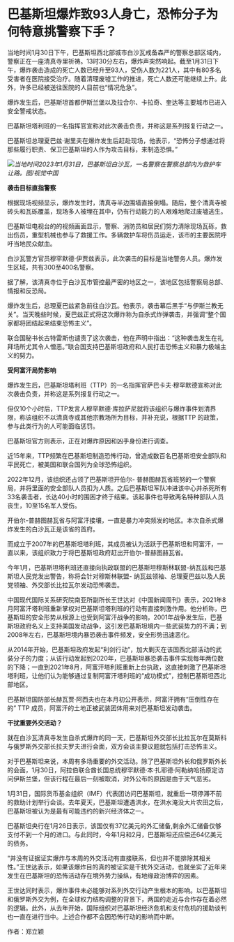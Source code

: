 # 巴基斯坦爆炸致93人身亡，恐怖分子为何特意挑警察下手？

当地时间1月30日下午，巴基斯坦西北部城市白沙瓦戒备森严的警察总部区域内，警察正在一座清真寺里祈祷。13时30分左右，爆炸声突然响起。截至1月31日下午，爆炸袭击造成的死亡人数已经升至93人，受伤人数为221人，其中有80多名受害者在医院接受治疗。随着清理废墟工作的推进，死亡人数还可能继续上升。此外，许多已经被送往医院的人目前也“情况危急”。

爆炸发生后，巴基斯坦首都伊斯兰堡以及拉合尔、卡拉奇、奎达等主要城市已进入安全警戒状态。

巴基斯坦塔利班的一名指挥官宣称对此次袭击负责，并称这是系列报复行动之一。

巴基斯坦总理夏巴兹·谢里夫在爆炸发生后赶赴现场，他表示，“恐怖分子想通过将那些履行职责、保卫巴基斯坦的人作为攻击目标，来制造恐惧。”

![](https://inews.gtimg.com/newsapp_bt/0/15636448159/1000)_当地时间2023年1月31日，巴基斯坦白沙瓦，一名警察在警察总部内为救护车让路。图/视觉中国_

**袭击目标直指警察**

根据现场视频显示，爆炸发生时，清真寺半边围墙直接倒塌。随后，整个清真寺被砖头和瓦砾覆盖，现场多人被埋在其中，仍有行动能力的人艰难地爬过废墟逃生。

巴基斯坦电视台的的视频画面显示，警察、消防员和居民们努力清除现场瓦砾，救出伤员，重型机械也参与了救援工作。多辆救护车将伤员运走，该市的主要医院呼吁当地民众献血。

白沙瓦警方官员穆罕默德·伊贾兹表示，此次袭击的目标是当地警务人员。爆炸发生区域，共有300至400名警察。

据了解，该清真寺位于白沙瓦市管控最严密的地区之一，该地区包括警察局总部、情报和反恐局。

爆炸发生后，总理夏巴兹紧急前往白沙瓦。他表示，袭击幕后黑手“与伊斯兰教无关”。当天晚些时候，夏巴兹正式将这次爆炸称为自杀式炸弹袭击，并强调“整个国家都将团结起来结束恐怖主义”。

联合国秘书长古特雷斯也谴责了这次袭击，他在声明中指出：“这种袭击发生在礼拜场所尤其令人憎恶。”联合国支持巴基斯坦政府和人民打击恐怖主义和暴力极端主义的努力。

**受阿富汗局势影响**

爆炸发生后，巴基斯坦塔利班（TTP）的一名指挥官萨巴卡夫·穆罕默德宣称对此次袭击负责，并称这是系列报复行动之一。

但仅10个小时后，TTP发言人穆罕默德·库拉萨尼就将该组织与爆炸事件划清界限，称该组织不以清真寺或其他宗教场所为目标，并补充说，根据TTP
的政策，参与此类行为的人可能面临惩罚。

巴基斯坦官方则表示，正在对爆炸原因和凶手身份进行调查。

近15年来，TTP频繁在巴基斯坦制造恐怖行动，曾造成数百名巴基斯坦安全部队和平民死亡，被美国和联合国列为全球恐怖组织。

2022年12月，该组织还占领了巴基斯坦开伯尔-
普赫图赫瓦省班努的一个警察局，并将里面的安全部队人员扣为人质。之后巴基斯坦军队冲进该中心并杀死所有33名袭击者，长达40小时的围困才终于结束。该起事件也导致两名特种部队人员丧生，10至15名军人受伤。

开伯尔-普赫图赫瓦省与阿富汗接壤，一直是暴力冲突频发的地区。本次自杀式爆炸发生的白沙瓦正是该省的首府。

而成立于2007年的巴基斯坦塔利班，其成员被认为活跃于巴基斯坦和阿富汗，一直以来，该组织致力于将巴基斯坦政府赶出开伯尔-普赫图赫瓦省。

今年1月，巴基斯坦塔利班还直接向执政联盟的巴基斯坦穆斯林联盟-纳瓦兹和巴基斯坦人民党发出警告，称将会针对穆斯林联盟-
纳瓦兹领袖、总理夏巴兹以及人民党领袖、外交部长比拉瓦尔发动恐怖袭击。

中国现代国际关系研究院南亚所副所长王世达对《中国新闻周刊》表示，2021年8月阿富汗塔利班重新掌权对巴基斯坦塔利班的行动有直接刺激作用。他分析称，巴基斯坦的安全形势从根源上也受到阿富汗战争的影响，2001年战争发生后，巴基斯坦政府名义上支持美国发动战争，这引发巴基斯坦境内一些武装势力的不满；到2008年左右，巴基斯坦境内暴恐袭击事件频发，安全形势迅速恶化。

从2014年开始，巴基斯坦政府发起“利剑行动”，加大剿灭在该国西北部活动的武装分子的力度；从该行动发起到2020年，巴基斯坦暴恐袭击事件实现每年两位数的下降；一直到2021年8月，阿富汗塔利班重新上台执政，这直接刺激了巴基斯坦塔利班，让他们认为能够通过复制阿富汗塔利班的“成功模式”，控制巴基斯坦西北部地区。

巴基斯坦国防部长赫瓦贾·阿西夫也在本月初公开表示，阿富汗拥有“压倒性存在的” TTP 成员，阿富汗的土地正被武装团体用来对巴基斯坦发动袭击。

**干扰重要外交活动？**

就在白沙瓦清真寺发生自杀式爆炸的同一天，巴基斯坦外交部长比拉瓦尔在莫斯科与俄罗斯外交部长拉夫罗夫进行会面，双方会谈主要议题就包括打击恐怖主义。

对于巴基斯坦来说，本周有多场重要的外交活动。除了巴基斯坦外长和俄罗斯外长的会面，1月30日，阿拉伯联合酋长国总统穆罕默德·本·扎耶德·阿勒纳哈扬原定访问伊斯兰堡，但该行程在最后一刻被取消，对外公布的原因是由于天气恶劣。

1月31日，国际货币基金组织（IMF）代表团访问巴基斯坦，就重启一项停滞不前的救助计划举行会谈。去年夏天，巴基斯坦遭遇洪水，在洪水淹没大片农田之后，巴基斯坦被认为是最有可能违约的新兴经济体之一。

巴基斯坦央行在1月26日表示，该国仅有37亿美元的外汇储备,剩余外汇储备仅够支付不到一个月的进口。与此同时，今年1月和2月，巴基斯坦还应偿还64亿美元的债务。

“并没有证据证实爆炸与本周的外交活动有直接联系，但也并不能排除其相关性。”王世达表示，如果该爆炸目的真的被证实是干扰外交活动，也就坐实了近年来发生在巴基斯坦的恐怖活动存在境外势力操纵，有地缘政治博弈的因素。

王世达同时表示，爆炸事件未必能够对系列外交行动产生根本的影响。以巴基斯坦和俄罗斯外交为例，在全球权力结构调整的背景下，两国的走近与合作存在着必然的逻辑。此外，从去年开始，国际组织对巴基斯坦经济危机和支付危机的援助谈判也一直在进行当中。上述合作都不会因恐怖行动的影响而中断。

作者：郑立颖

